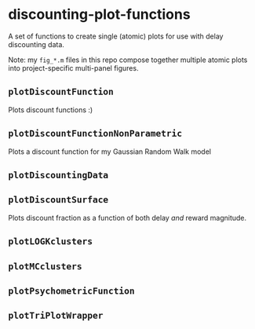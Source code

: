 # discounting-plot-functions

A set of functions to create single (atomic) plots for use with delay discounting data.

Note: my `fig_*.m` files in this repo compose together multiple atomic plots into project-specific multi-panel figures.

## `plotDiscountFunction`
Plots discount functions :)

## `plotDiscountFunctionNonParametric`
Plots a discount function for my Gaussian Random Walk model

## `plotDiscountingData`

## `plotDiscountSurface`
Plots discount fraction as a function of both delay _and_ reward magnitude.

## `plotLOGKclusters`

## `plotMCclusters`

## `plotPsychometricFunction`

## `plotTriPlotWrapper`
